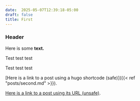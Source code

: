 ```yaml
---
date:  2025-05-07T12:39:18-05:00
draft: false
title: First
---
```


### Header

Here is some **text.**

Test test test

Test test test

[Here is a link to a post using a hugo shortcode (safe)]({{< ref "posts/second.md" >}}).

[Here is a link to a post using its URL (unsafe)](https://nandstand.github.io/hugo-sandbox/posts/second/).
